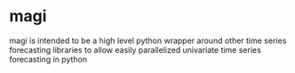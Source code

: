 # magi
magi is intended to be a high level python wrapper around other time series forecasting libraries to allow easily parallelized univariate time series forecasting in python
